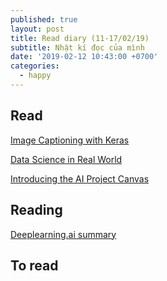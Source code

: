 ```yaml
---
published: true
layout: post
title: Read diary (11-17/02/19)
subtitle: Nhật kí đọc của mình
date: '2019-02-12 10:43:00 +0700'
categories:
  - happy
---
```


## Read

[Image Captioning with Keras](https://towardsdatascience.com/image-captioning-with-keras-teaching-computers-to-describe-pictures-c88a46a311b8)

[Data Science in Real World](https://towardsdatascience.com/data-science-in-the-real-world-e97e2534e43)

[Introducing the AI Project Canvas](https://towardsdatascience.com/introducing-the-ai-project-canvas-e88e29eb7024?fbclid=IwAR2FR0HsoC2mR0Na_jD0qtK9Tgvb_u-iUgQewesGRCmf7vbsao6CGmTTdWc)


## Reading

[Deeplearning.ai summary](https://github.com/mbadry1/DeepLearning.ai-Summary/tree/master/3-%20Structuring%20Machine%20Learning%20Projects)

## To read